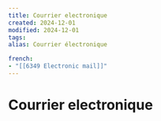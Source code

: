 ```yaml
---
title: Courrier electronique
created: 2024-12-01
modified: 2024-12-01
tags: 
alias: Courrier électronique

french:
- "[[6349 Electronic mail]]"
---
```

# Courrier electronique
